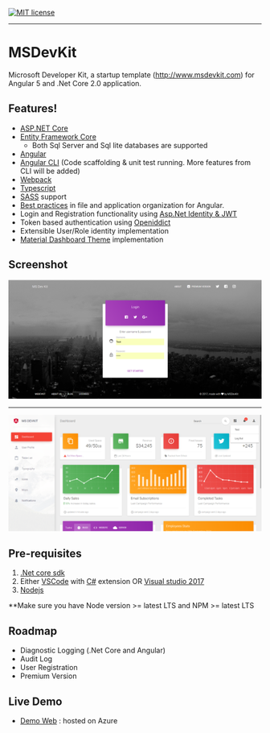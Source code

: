 [![MIT license](http://img.shields.io/badge/license-MIT-brightgreen.svg)](http://opensource.org/licenses/MIT)

----------

# MSDevKit 
Microsoft Developer Kit, a startup template (http://www.msdevkit.com) for Angular 5 and .Net Core 2.0 application.


##  Features!

* [ASP.NET Core](http://www.dot.net/)
* [Entity Framework Core](https://docs.efproject.net/en/latest/)
    * Both Sql Server and Sql lite databases are supported 
* [Angular](https://angular.io/)
* [Angular CLI](https://cli.angular.io/) (Code scaffolding & unit test running. More features from CLI will be added)
* [Webpack](https://webpack.github.io/)
 * [Typescript](http://www.typescriptlang.org/)
* [SASS](http://sass-lang.com/) support
* [Best practices](https://angular.io/docs/ts/latest/guide/style-guide.html) in file and application organization for Angular.
* Login and Registration functionality using [Asp.Net Identity & JWT](https://docs.asp.net/en/latest/security/authentication/identity.html)
* Token based authentication using [Openiddict](https://github.com/openiddict/openiddict-core)
* Extensible User/Role identity implementation
* [Material Dashboard Theme](https://www.creative-tim.com/product/material-dashboard-angular2) implementation

## Screenshot

![Login](https://github.com/UsmanSabir/DevKitTemplate/raw/master/Resources/Login.PNG)


----------


![Dashboard](https://github.com/UsmanSabir/DevKitTemplate/raw/master/Resources/Dashboard.PNG)

## Pre-requisites

1. [.Net core sdk](https://www.microsoft.com/net/core#windows)
2. Either [VSCode](https://code.visualstudio.com/) with [C#](https://marketplace.visualstudio.com/items?itemName=ms-vscode.csharp) extension OR [Visual studio 2017](https://www.visualstudio.com/)
3. [Nodejs](https://nodejs.org/en/)

**Make sure you have Node version >= latest LTS and NPM >= latest LTS

## Roadmap
* Diagnostic Logging (.Net Core and Angular)
* Audit Log
* User Registration
* Premium Version 


## Live Demo
* [Demo Web](http://demo.msdevkit.com/) : hosted on Azure


